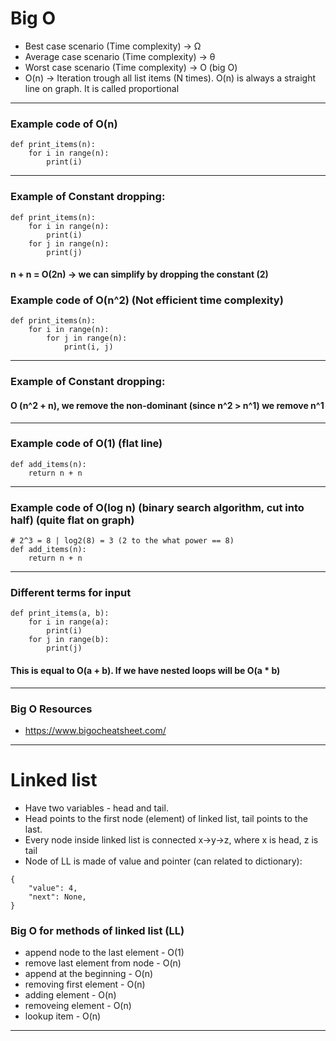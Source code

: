 # Big O
- Best case scenario (Time complexity) -> Ω
- Average case scenario (Time complexity) -> θ
- Worst case scenario (Time complexity) -> O (big O)
- O(n) -> Iteration trough all list items (N times). O(n) is always a straight line on  graph. It is called proportional
---

### Example code of O(n)
```
def print_items(n):
    for i in range(n):
        print(i)
```
---

### Example of Constant dropping:
```
def print_items(n):
    for i in range(n):
        print(i)
    for j in range(n):
        print(j)
```
#### n + n = O(2n) -> we can simplify by dropping the constant (2)

### Example code of O(n^2) (Not efficient time complexity)
```
def print_items(n):
    for i in range(n):
        for j in range(n):
            print(i, j)
```
---
### Example of Constant dropping:
#### O (n^2 + n), we remove the non-dominant (since n^2 > n^1) we remove n^1

---
### Example code of O(1) (flat line)
```
def add_items(n):
    return n + n
```

---
### Example code of O(log n) (binary search algorithm, cut into half) (quite flat on graph)
```
# 2^3 = 8 | log2(8) = 3 (2 to the what power == 8)
def add_items(n):
    return n + n
```
---
### Different terms for input
```
def print_items(a, b):
    for i in range(a):
        print(i)
    for j in range(b):
        print(j)
```
#### This is equal to O(a + b). If we have nested loops will be O(a * b)
---
### Big O Resources
- https://www.bigocheatsheet.com/
---

# Linked list
- Have two variables - head and tail.
- Head points to the first node (element) of linked list, tail points to the last.
- Every node inside linked list is connected x->y->z, where x is head, z is tail
- Node of LL is made of value and pointer (can related to dictionary):
```
{
    "value": 4,
    "next": None,
}
```
### Big O for methods of linked list (LL)
- append node to the last element - O(1)
- remove last element from node - O(n)
- append at the beginning - O(n)
- removing first element - O(n)
- adding element - O(n)
- removeing element - O(n)
- lookup item - O(n)
---